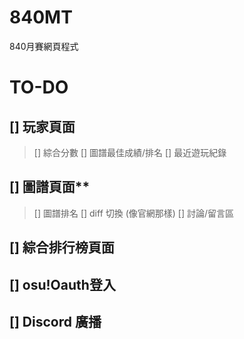 # 840MT
 840月賽網頁程式

# TO-DO
## [] 玩家頁面
> [] 綜合分數
> [] 圖譜最佳成績/排名
> [] 最近遊玩紀錄
## [] 圖譜頁面**
> [] 圖譜排名
> [] diff 切換 (像官網那樣)
> [] 討論/留言區
## [] 綜合排行榜頁面
## [] osu!Oauth登入
## [] Discord  廣播
